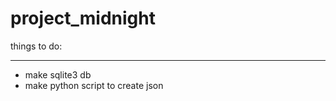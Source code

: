 project_midnight
================

things to do:
_____________

+ make sqlite3 db
+ make python script to create json 